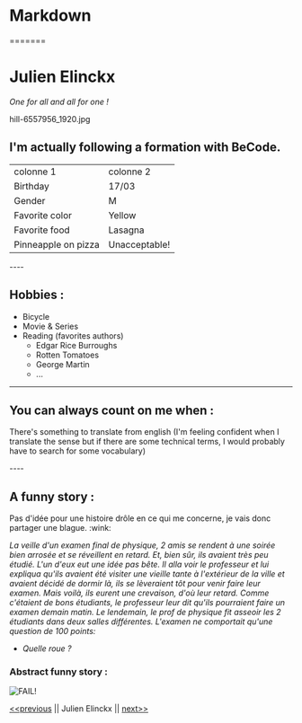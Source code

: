 <head>

<h1> Markdown </h1>

<link href="style.css" rel="stylesheet">

</head>
=======
<h1> Julien Elinckx </h1>

<body><i> One for all and all for one ! </i>

<img>hill-6557956_1920.jpg</img>

<h2> I'm actually following a formation with BeCode. </h2>

<table>
<tr>
    <td>colonne 1</td>
    <td>colonne 2</td>
</tr>
<tr>
    <td>Birthday</td>
    <td>17/03</td>
</tr>
<tr>
    <td>Gender</td>
    <td>M</td>
</tr>
<tr>
    <td>Favorite color</td>
    <td>Yellow</td>
</tr>
<tr>
    <td>Favorite food</td>
    <td>Lasagna</td>
</tr>
<tr>
    <td>Pinneapple on pizza</td>
    <td>Unacceptable!</td>
</tr>
</table>
----

<h2> Hobbies : </h2>
<ul>
<li>Bicycle</li>
<li>Movie & Series</li>
<li>Reading (favorites authors)
    <ul>
    <li>Edgar Rice Burroughs</li>
    <li>Rotten Tomatoes</li> 
    <li>George Martin</li>
    <li>...</li>
    </ul></li>
</ul>

----

<h2> You can always count on me when : </h2>
<p>
There's something to translate from english (I'm feeling confident when I translate the sense but if there are some technical terms, I would probably have to search for some vocabulary)
</p>
----

<h2> A funny story : </h2>

<p>Pas d'idée pour une histoire drôle en ce qui me concerne, je vais donc partager une blague. :wink:

<i>La veille d'un examen final de physique, 2 amis se rendent à une soirée bien arrosée et se réveillent en retard.
Et, bien sûr, ils avaient très peu étudié. L'un d'eux eut une idée pas bête.
Il alla voir le professeur et lui expliqua qu'ils avaient été visiter une vieille tante à l'extérieur de la ville et avaient décidé de dormir là, ils se lèveraient tôt pour venir faire leur examen.
Mais voilà, ils eurent une crevaison, d'où leur retard. Comme c'étaient de bons étudiants, le professeur leur dit qu'ils pourraient faire un examen demain matin.
Le lendemain, le prof de physique fit asseoir les 2 étudiants dans deux salles différentes. L'examen ne comportait qu'une question de 100 points:
- Quelle roue ? </i></p></body>

<h3> Abstract funny story : </h3>

![FAIL!](https://c.tenor.com/bnB5uH0qF8gAAAAM/loose-tire-rolling.gif)


[<<previous](https://github.com/VincentDevi/challenge-markdown/blob/main/README.md) || Julien Elinckx || [next>>](https://github.com/FriquetLuca/challenge-markdown/blob/master/README.md)